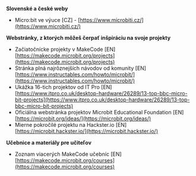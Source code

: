 **Slovenské a české weby**

* Micro:bit ve výuce [CZ] - [https://www.microbiti.cz/](https://www.microbiti.cz/)

**Webstránky, z ktorých môžeš čerpať inšpiráciu na svoje projekty**

* Začiatočnícke projekty v MakeCode [EN] [https://makecode.microbit.org/projects](https://makecode.microbit.org/projects)
* Stránka plná najrôznejších návodov od komunity [EN] [https://www.instructables.com/howto/microbit/](https://www.instructables.com/howto/microbit/)
* Ukážka 16-tich projektov od IT Pro [EN] [https://www.itpro.co.uk/desktop-hardware/26289/13-top-bbc-micro-bit-projects](https://www.itpro.co.uk/desktop-hardware/26289/13-top-bbc-micro-bit-projects)
* Oficiálna webstránka projektov Microbit Educational Foundation [EN] [https://microbit.org/ideas/](https://microbit.org/ideas/)
* Mierne pokročilé projektu na Hackster.io [EN] [https://microbit.hackster.io/](https://microbit.hackster.io/)

**Učebnice a materiály pre učiteľov**

* Zoznam viacerých MakeCode učebníc [EN] [https://makecode.microbit.org/courses](https://makecode.microbit.org/courses)
